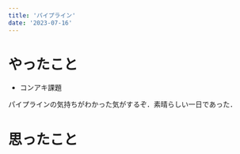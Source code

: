 ```yaml
---
title: 'パイプライン'
date: '2023-07-16'
---
```


# やったこと

- コンアキ課題

パイプラインの気持ちがわかった気がするぞ．素晴らしい一日であった．


# 思ったこと

